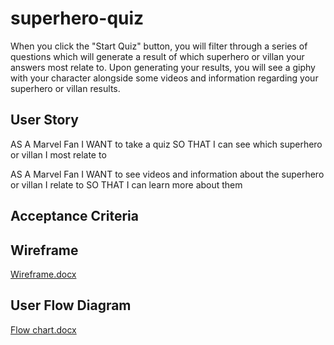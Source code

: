 # superhero-quiz

When you click the "Start Quiz" button, you will filter through a series of questions which will generate a result of which superhero or villan your answers most relate to. Upon generating your results, you will see a giphy with your character alongside some videos and information regarding your superhero or villan results.

## User Story

AS A Marvel Fan 
I WANT to take a quiz
SO THAT I can see which superhero or villan I most relate to

AS A Marvel Fan 
I WANT to see videos and information about the superhero or villan I relate to 
SO THAT I can learn more about them

## Acceptance Criteria


## Wireframe

[Wireframe.docx](https://github.com/kjackson206/superhero-quiz/files/6145813/Wireframe.docx)


## User Flow Diagram

[Flow chart.docx](https://github.com/kjackson206/superhero-quiz/files/6145816/Flow.chart.docx)
